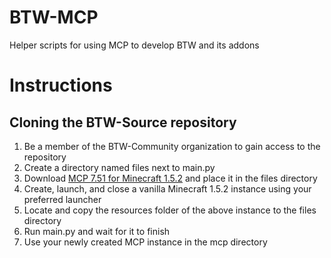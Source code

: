 # BTW-MCP
Helper scripts for using MCP to develop BTW and its addons

# Instructions

## Cloning the BTW-Source repository

1. Be a member of the BTW-Community organization to gain access to the repository
2. Create a directory named files next to main.py
3. Download [MCP 7.51 for Minecraft 1.5.2](http://www.mediafire.com/file/95vlzp1a4n4wjqw/mcp751.zip/file) and place it in the files directory
4. Create, launch, and close a vanilla Minecraft 1.5.2 instance using your preferred launcher
5. Locate and copy the resources folder of the above instance to the files directory
6. Run main.py and wait for it to finish
7. Use your newly created MCP instance in the mcp directory


